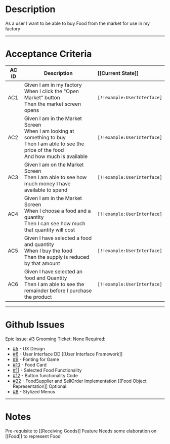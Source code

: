 # Description
As a user I want to be able to buy Food from the market for use in my factory

---
# Acceptance Criteria

| AC ID | Description                                                                                                                                          | [[Current State]]               |
| ----- | ---------------------------------------------------------------------------------------------------------------------------------------------------- | :------------------------------ |
| AC1   | Given I am in my factory<br>When I click the "Open Market" button<br>Then the market screen opens                                                    | `[!!example:UserInterface]`<br> |
| AC2   | Given I am in the Market Screen<br>When I am looking at something to buy<br>Then I am able to see the price of the food<br>And how much is available | `[!!example:UserInterface]`     |
| AC3   | Given I am on the Market Screen<br>Then I am able to see how much money I have available to spend                                                    | `[!!example:UserInterface]`     |
| AC4   | Given I am in the Market Screen<br>When I choose a food and a quantity<br>Then I can see how much that quantity will cost                            | `[!!example:UserInterface]`     |
| AC5   | Given I have selected a food and quantity<br>When I buy the food<br>Then the supply is reduced by that amount                                        | `[!!example:UserInterface]`     |
| AC6   | Given I have selected an food and Quantity<br>Then I am able to see the remainder before I purchase the product                                      | `[!!example:UserInterface]`     |

---
# Github Issues
Epic Issue: [#3](https://github.com/JackFawthorpe/FoodRTS/issues/3)
Grooming Ticket: None
Required:
 - [#5](https://github.com/JackFawthorpe/FoodRTS/issues/5) - UX Design
 - [#6](https://github.com/JackFawthorpe/FoodRTS/issues/6) - User Interface DD [[User Interface Framework]] 
- [#9](https://github.com/JackFawthorpe/FoodRTS/issues/9) - Fonting for Game
- [#10](https://github.com/JackFawthorpe/FoodRTS/issues/10) - Food Card
- [#11](https://github.com/JackFawthorpe/FoodRTS/issues/11) - Selected Food Functionality
- [#12](https://github.com/JackFawthorpe/FoodRTS/issues/12) - Button functionality Code
- [#22](https://github.com/JackFawthorpe/FoodRTS/issues/22) - FoodSupplier and SellOrder Implementation [[Food Object Representation]]
Optional:
- [#8](https://github.com/JackFawthorpe/FoodRTS/issues/8) - Stylized Menus
---
# Notes
Pre-requisite to [[Receiving Goods]] Feature
Needs some elaboration on [[Food]] to represent Food
